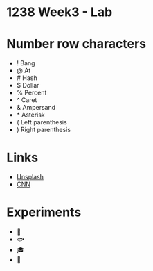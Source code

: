 # 1238 Week3 - Lab

# Number row characters
- ! Bang
- @ At
- \# Hash
- $ Dollar
- % Percent
- ^ Caret
- & Ampersand
- \* Asterisk
- ( Left parenthesis
- ) Right parenthesis

# Links
- [Unsplash](https://unsplash.com/)
- [CNN](https://edition.cnn.com/)


# Experiments
- :monkey:
- :fish:
- :mortar_board:
- :tophat:
